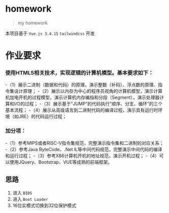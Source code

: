 # homework

> my homework

本项目基于 `Vue.js 3.4.15` `tailwindcss` 开发

# 作业要求

### 使用HTML5相关技术，实现逻辑的计算机模型。基本要求如下：

-（1）展示二进制（数据和代码）的原理，演示整数（补码）、浮点数的原理、指令集设计原理；
-（2）展示以内存为中心的程序员视角的计算机模型，演示计算机加电开机的过程模型，演示计算机内存编指和分段（Segment），演示处理器计算和I/O的过程；
-（3）展示基于“JUMP”的代码执行“顺序、分支、循环”的三个基本流程；
-（4）展示从高级语言到二进制代码的编译过程，演示具有运行时环境（如JRE）的代码运行过程；

### 加分项：

-（1）参考MIPS或者RISC-V指令集规范，完整演示指令集和二进制的对应关系；
-（2）参考Java ByteCode、.Net IL等中间代码规范，完整演示中间代码的编译和运行过程；
-（3）参考X86计算机开机的地址规范，演示开机过程；
-（4）可以使用JQuery、Bootstrap、VUE等成熟的前端框架。

## 思路

1. 进入 `BIOS` 
2. 进入 `Boot Loader`
3. 16位实模式切换到32位保护模式


